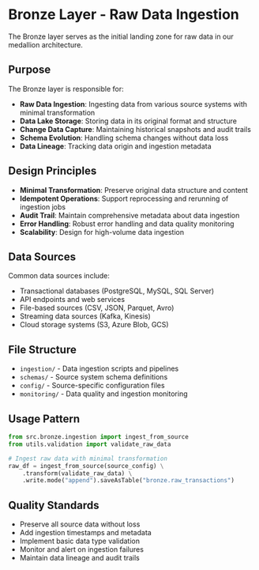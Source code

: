 # Bronze Layer - Raw Data Ingestion

The Bronze layer serves as the initial landing zone for raw data in our medallion architecture.

## Purpose

The Bronze layer is responsible for:
- **Raw Data Ingestion**: Ingesting data from various source systems with minimal transformation
- **Data Lake Storage**: Storing data in its original format and structure
- **Change Data Capture**: Maintaining historical snapshots and audit trails
- **Schema Evolution**: Handling schema changes without data loss
- **Data Lineage**: Tracking data origin and ingestion metadata

## Design Principles

- **Minimal Transformation**: Preserve original data structure and content
- **Idempotent Operations**: Support reprocessing and rerunning of ingestion jobs
- **Audit Trail**: Maintain comprehensive metadata about data ingestion
- **Error Handling**: Robust error handling and data quality monitoring
- **Scalability**: Design for high-volume data ingestion

## Data Sources

Common data sources include:
- Transactional databases (PostgreSQL, MySQL, SQL Server)
- API endpoints and web services
- File-based sources (CSV, JSON, Parquet, Avro)
- Streaming data sources (Kafka, Kinesis)
- Cloud storage systems (S3, Azure Blob, GCS)

## File Structure

- `ingestion/` - Data ingestion scripts and pipelines
- `schemas/` - Source system schema definitions
- `config/` - Source-specific configuration files
- `monitoring/` - Data quality and ingestion monitoring

## Usage Pattern

```python
from src.bronze.ingestion import ingest_from_source
from utils.validation import validate_raw_data

# Ingest raw data with minimal transformation
raw_df = ingest_from_source(source_config) \
    .transform(validate_raw_data) \
    .write.mode("append").saveAsTable("bronze.raw_transactions")
```

## Quality Standards

- Preserve all source data without loss
- Add ingestion timestamps and metadata
- Implement basic data type validation
- Monitor and alert on ingestion failures
- Maintain data lineage and audit trails